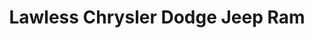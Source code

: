 ---
title: "Lawless Chrysler Dodge Jeep Ram"
url: /woburn/lawless-chrysler-dodge-jeep-ram/
shop: car
---